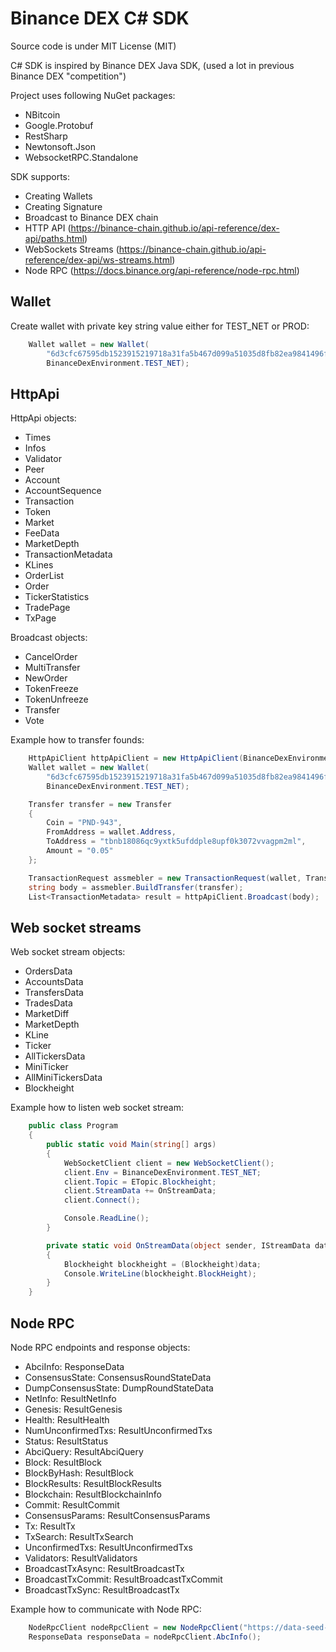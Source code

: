 Binance DEX C# SDK
==================

Source code is under MIT License (MIT)

C# SDK is inspired by Binance DEX Java SDK, (used a lot in previous Binance DEX "competition")

Project uses following NuGet packages:
- NBitcoin
- Google.Protobuf
- RestSharp
- Newtonsoft.Json
- WebsocketRPC.Standalone

SDK supports:
- Creating Wallets
- Creating Signature
- Broadcast to Binance DEX chain
- HTTP API (https://binance-chain.github.io/api-reference/dex-api/paths.html)
- WebSockets Streams (https://binance-chain.github.io/api-reference/dex-api/ws-streams.html)
- Node RPC (https://docs.binance.org/api-reference/node-rpc.html)

Wallet
------

Create wallet with private key string value either for TEST_NET or PROD:

``` cs
    Wallet wallet = new Wallet(
        "6d3cfc67595db1523915219718a31fa5b467d099a51035d8fb82ea9841496f09",
        BinanceDexEnvironment.TEST_NET);
```

HttpApi
-------

HttpApi objects:
- Times
- Infos
- Validator
- Peer
- Account
- AccountSequence
- Transaction
- Token
- Market
- FeeData
- MarketDepth
- TransactionMetadata
- KLines
- OrderList
- Order
- TickerStatistics
- TradePage
- TxPage

Broadcast objects:
- CancelOrder
- MultiTransfer
- NewOrder
- TokenFreeze
- TokenUnfreeze
- Transfer
- Vote

Example how to transfer founds:

``` cs
    HttpApiClient httpApiClient = new HttpApiClient(BinanceDexEnvironment.TEST_NET);
    Wallet wallet = new Wallet(
        "6d3cfc67595db1523915219718a31fa5b467d099a51035d8fb82ea9841496f09",
        BinanceDexEnvironment.TEST_NET);

    Transfer transfer = new Transfer
    {
        Coin = "PND-943",
        FromAddress = wallet.Address,
        ToAddress = "tbnb18086qc9yxtk5ufddple8upf0k3072vvagpm2ml",
        Amount = "0.05"
    };

    TransactionRequest assmebler = new TransactionRequest(wallet, TransactionOption.DefaultInstace);
    string body = assmebler.BuildTransfer(transfer);
    List<TransactionMetadata> result = httpApiClient.Broadcast(body);
```

Web socket streams
------------------

Web socket stream objects:
- OrdersData
- AccountsData
- TransfersData
- TradesData
- MarketDiff
- MarketDepth
- KLine
- Ticker
- AllTickersData
- MiniTicker
- AllMiniTickersData
- Blockheight

Example how to listen web socket stream:

``` cs
    public class Program
    {
        public static void Main(string[] args)
        {
            WebSocketClient client = new WebSocketClient();
            client.Env = BinanceDexEnvironment.TEST_NET;
            client.Topic = ETopic.Blockheight;
            client.StreamData += OnStreamData;
            client.Connect();

            Console.ReadLine();
        }

        private static void OnStreamData(object sender, IStreamData data)
        {
            Blockheight blockheight = (Blockheight)data;
            Console.WriteLine(blockheight.BlockHeight);
        }
    }
```

Node RPC
--------

Node RPC endpoints and response objects:
- AbciInfo: ResponseData 
- ConsensusState: ConsensusRoundStateData
- DumpConsensusState: DumpRoundStateData
- NetInfo: ResultNetInfo
- Genesis: ResultGenesis
- Health: ResultHealth
- NumUnconfirmedTxs: ResultUnconfirmedTxs
- Status: ResultStatus
- AbciQuery: ResultAbciQuery
- Block: ResultBlock
- BlockByHash: ResultBlock
- BlockResults: ResultBlockResults
- Blockchain: ResultBlockchainInfo
- Commit: ResultCommit
- ConsensusParams: ResultConsensusParams
- Tx: ResultTx
- TxSearch: ResultTxSearch
- UnconfirmedTxs: ResultUnconfirmedTxs
- Validators: ResultValidators
- BroadcastTxAsync: ResultBroadcastTx
- BroadcastTxCommit: ResultBroadcastTxCommit
- BroadcastTxSync: ResultBroadcastTx

Example how to communicate with Node RPC:

``` cs
    NodeRpcClient nodeRpcClient = new NodeRpcClient("https://data-seed-pre-0-s1.binance.org");
    ResponseData responseData = nodeRpcClient.AbcInfo();
```
